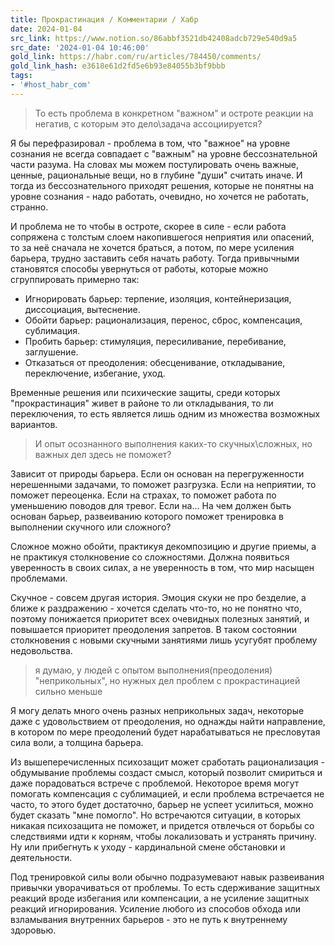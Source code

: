 ```yaml
---
title: Прокрастинация / Комментарии / Хабр
date: 2024-01-04
src_link: https://www.notion.so/86abbf3521db42408adcb729e540d9a5
src_date: '2024-01-04 10:46:00'
gold_link: https://habr.com/ru/articles/784450/comments/
gold_link_hash: e3618e61d2fd5e6b93e84055b3bf9bbb
tags:
- '#host_habr_com'
---
```



> То есть проблема в конкретном "важном" и остроте реакции на негатив, с которым это дело\задача ассоциируется?

Я бы перефразировал - проблема в том, что "важное" на уровне сознания не всегда совпадает с "важным" на уровне бессознательной части разума. На словах мы можем постулировать очень важные, ценные, рациональные вещи, но в глубине "души" считать иначе. И тогда из бессознательного приходят решения, которые не понятны на уровне сознания - надо работать, очевидно, но хочется не работать, странно.

И проблема не то чтобы в остроте, скорее в силе - если работа сопряжена с толстым слоем накопившегося неприятия или опасений, то за неё сначала не хочется браться, а потом, по мере усиления барьера, трудно заставить себя начать работу. Тогда привычными становятся способы увернуться от работы, которые можно сгруппировать примерно так:

* Игнорировать барьер: терпение, изоляция, контейнеризация, диссоциация, вытеснение.
* Обойти барьер: рационализация, перенос, сброс, компенсация, сублимация.
* Пробить барьер: стимуляция, пересиливание, перебивание, заглушение.
* Отказаться от преодоления: обесценивание, откладывание, переключение, избегание, уход.

Временные решения или психические защиты, среди которых "прокрастинация" живет в районе то ли откладывания, то ли переключения, то есть является лишь одним из множества возможных вариантов.


> И опыт осознанного выполнения каких-то скучных\сложных, но важных дел здесь не поможет?

Зависит от природы барьера. Если он основан на перегруженности нерешенными задачами, то поможет разгрузка. Если на неприятии, то поможет переоценка. Если на страхах, то поможет работа по уменьшению поводов для тревог. Если на... На чем должен быть основан барьер, развеиванию которого поможет тренировка в выполнении скучного или сложного?

Сложное можно обойти, практикуя декомпозицию и другие приемы, а не практикуя столкновение со сложностями. Должна появиться уверенность в своих силах, а не уверенность в том, что мир насыщен проблемами.

Скучное - совсем другая история. Эмоция скуки не про безделие, а ближе к раздражению - хочется сделать что-то, но не понятно что, поэтому понижается приоритет всех очевидных полезных занятий, и повышается приоритет преодоления запретов. В таком состоянии столкновения с новыми скучными занятиями лишь усугубят проблему недовольства.


> я думаю, у людей с опытом выполнения(преодоления) "неприкольных", но нужных дел проблем с прокрастинацией сильно меньше

Я могу делать много очень разных неприкольных задач, некоторые даже с удовольствием от преодоления, но однажды найти направление, в котором по мере преодолений будет нарабатываться не пресловутая сила воли, а толщина барьера.

Из вышеперечисленных психозащит может сработать рационализация - обдумывание проблемы создаст смысл, который позволит смириться и даже порадоваться встрече с проблемой. Некоторое время могут помогать компенсация с сублимацией, и если проблема встречается не часто, то этого будет достаточно, барьер не успеет усилиться, можно будет сказать "мне помогло". Но встречаются ситуации, в которых никакая психозащита не поможет, и придется отвлечься от борьбы со следствиями идти к корням, чтобы локализовать и устранять причину. Ну или прибегнуть к уходу - кардинальной смене обстановки и деятельности.

Под тренировкой силы воли обычно подразумевают навык развеивания привычки уворачиваться от проблемы. То есть сдерживание защитных реакций вроде избегания или компенсации, а не усиление защитных реакций игнорирования. Усиление любого из способов обхода или взламывания внутренних барьеров - это не путь к внутреннему здоровью.
